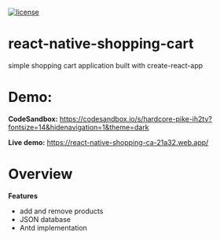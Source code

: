 [![license](https://img.shields.io/github/license/ionutpantazi/react-shopping-cart.svg?style=flat-square)](https://github.com/ionutpantazi/react-shopping-cart/blob/master/LICENSE)
# react-native-shopping-cart
  simple shopping cart application built with create-react-app
# Demo:
  **CodeSandbox:** https://codesandbox.io/s/hardcore-pike-ih2tv?fontsize=14&hidenavigation=1&theme=dark
  
  **Live demo:** https://react-native-shopping-ca-21a32.web.app/
# Overview
  **Features**
 - add and remove products 
 - JSON database
 - Antd implementation

